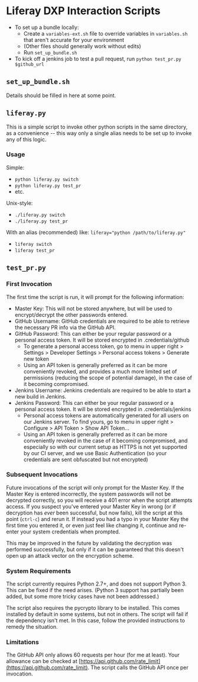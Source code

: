 # Liferay DXP Interaction Scripts

* To set up a bundle locally:
  * Create a `variables-ext.sh` file to override variables in `variables.sh` that aren't accurate for your environment
  * (Other files should generally work without edits)
  * Run `set_up_bundle.sh`
* To kick off a jenkins job to test a pull request, run `python test_pr.py $github_url`

## `set_up_bundle.sh`

Details should be filled in here at some point.

## `liferay.py`

This is a simple script to invoke other python scripts in the same directory, as a convenience -- this way only a single alias needs to be set up to invoke any of this logic.

### Usage

Simple:

* `python liferay.py switch`
* `python liferay.py test_pr`
* etc.

Unix-style:

* `./liferay.py switch`
* `./liferay.py test_pr`

With an alias (recommended) like: `liferay="python /path/to/liferay.py"`

* `liferay switch`
* `liferay test_pr`

## `test_pr.py`

### First Invocation

The first time the script is run, it will prompt for the following information:

* Master Key: This will not be stored anywhere, but will be used to encrypt/decrypt the other passwords entered.
* GitHub Username: GitHub credentials are required to be able to retrieve the necessary PR info via the GitHub API.
* GitHub Password: This can either be your regular password or a personal access token. It will be stored encrypted in .credentials/github
  * To generate a personal access token, go to menu in upper right > Settings > Developer Settings > Personal access tokens > Generate new token
  * Using an API token is generally preferred as it can be more conveniently revoked, and provides a much more limited set of permissions (reducing the scope of potential damage), in the case of it becoming compromised.
* Jenkins Username: Jenkins credentials are required to be able to start a new build in Jenkins.
* Jenkins Password: This can either be your regular password or a personal access token. It will be stored encrypted in .credentials/jenkins
  * Personal access tokens are automatically generated for all users on our Jenkins server. To find yours, go to menu in upper right > Configure > API Token > Show API Token...
  * Using an API token is generally preferred as it can be more conveniently revoked in the case of it becoming compromised, and especially so with our current setup as HTTPS is not yet supported by our CI server, and we use Basic Authentication (so your credentials are sent obfuscated but not encrypted)

### Subsequent Invocations

Future invocations of the script will only prompt for the Master Key. If the Master Key is entered incorrectly, the system passwords will not be decrypted correctly, so you will receive a 401 error when the script attempts access. If you suspect you've entered your Master Key in wrong (or if decryption has _ever_ been successful, but now fails), kill the script at this point (`ctrl-c`) and rerun it. If instead you had a typo in your Master Key the first time you entered it, or even just feel like changing it, continue and re-enter your system credentials when prompted.

This may be improved in the future by validating the decryption was performed successfully, but only if it can be guaranteed that this doesn't open up an attack vector on the encryption scheme.

### System Requirements

The script currently requires Python 2.7+, and does not support Python 3. This can be fixed if the need arises. (Python 3 support has partially been added, but some more tricky cases have not been addressed.)

The script also requires the pycrypto library to be installed. This comes installed by default in some systems, but not in others. The script will fail if the dependency isn't met. In this case, follow the provided instructions to remedy the situation.

### Limitations

The GitHub API only allows 60 requests per hour (for me at least). Your allowance can be checked at [https://api.github.com/rate_limit](https://api.github.com/rate_limit). The script calls the GitHub API once per invocation.